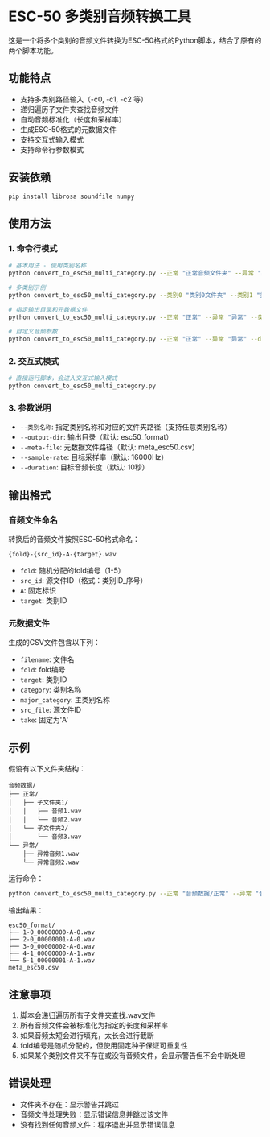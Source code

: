 # ESC-50 多类别音频转换工具

这是一个将多个类别的音频文件转换为ESC-50格式的Python脚本，结合了原有的两个脚本功能。

## 功能特点

- 支持多类别路径输入（-c0, -c1, -c2 等）
- 递归遍历子文件夹查找音频文件
- 自动音频标准化（长度和采样率）
- 生成ESC-50格式的元数据文件
- 支持交互式输入模式
- 支持命令行参数模式

## 安装依赖

```bash
pip install librosa soundfile numpy
```

## 使用方法

### 1. 命令行模式

```bash
# 基本用法 - 使用类别名称
python convert_to_esc50_multi_category.py --正常 "正常音频文件夹" --异常 "异常音频文件夹"

# 多类别示例
python convert_to_esc50_multi_category.py --类别0 "类别0文件夹" --类别1 "类别1文件夹" --类别2 "类别2文件夹"

# 指定输出目录和元数据文件
python convert_to_esc50_multi_category.py --正常 "正常" --异常 "异常" --类别3 "其他" --output-dir "输出文件夹" --meta-file "元数据.csv"

# 自定义音频参数
python convert_to_esc50_multi_category.py --正常 "正常" --异常 "异常" --duration 5 --sample-rate 22050
```

### 2. 交互式模式

```bash
# 直接运行脚本，会进入交互式输入模式
python convert_to_esc50_multi_category.py
```

### 3. 参数说明

- `--类别名称`: 指定类别名称和对应的文件夹路径（支持任意类别名称）
- `--output-dir`: 输出目录（默认: esc50_format）
- `--meta-file`: 元数据文件路径（默认: meta_esc50.csv）
- `--sample-rate`: 目标采样率（默认: 16000Hz）
- `--duration`: 目标音频长度（默认: 10秒）

## 输出格式

### 音频文件命名
转换后的音频文件按照ESC-50格式命名：
```
{fold}-{src_id}-A-{target}.wav
```
- `fold`: 随机分配的fold编号（1-5）
- `src_id`: 源文件ID（格式：类别ID_序号）
- `A`: 固定标识
- `target`: 类别ID

### 元数据文件
生成的CSV文件包含以下列：
- `filename`: 文件名
- `fold`: fold编号
- `target`: 类别ID
- `category`: 类别名称
- `major_category`: 主类别名称
- `src_file`: 源文件ID
- `take`: 固定为'A'

## 示例

假设有以下文件夹结构：
```
音频数据/
├── 正常/
│   ├── 子文件夹1/
│   │   ├── 音频1.wav
│   │   └── 音频2.wav
│   └── 子文件夹2/
│       └── 音频3.wav
└── 异常/
    ├── 异常音频1.wav
    └── 异常音频2.wav
```

运行命令：
```bash
python convert_to_esc50_multi_category.py --正常 "音频数据/正常" --异常 "音频数据/异常"
```

输出结果：
```
esc50_format/
├── 1-0_00000000-A-0.wav
├── 2-0_00000001-A-0.wav
├── 3-0_00000002-A-0.wav
├── 4-1_00000000-A-1.wav
└── 5-1_00000001-A-1.wav
meta_esc50.csv
```

## 注意事项

1. 脚本会递归遍历所有子文件夹查找.wav文件
2. 所有音频文件会被标准化为指定的长度和采样率
3. 如果音频太短会进行填充，太长会进行截断
4. fold编号是随机分配的，但使用固定种子保证可重复性
5. 如果某个类别文件夹不存在或没有音频文件，会显示警告但不会中断处理

## 错误处理

- 文件夹不存在：显示警告并跳过
- 音频文件处理失败：显示错误信息并跳过该文件
- 没有找到任何音频文件：程序退出并显示错误信息
